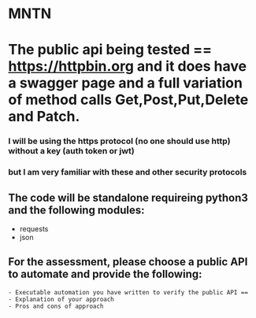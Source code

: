 # MNTN
# The public api being tested == https://httpbin.org and it does have a swagger page and a full variation of method calls Get,Post,Put,Delete and Patch.
  ### I will be using the https protocol (no one should use http) without a key (auth token or jwt)  
  ### but I am very familiar with these and other security protocols
  
## The code will be standalone requireing python3 and the following modules:
   - requests
   - json
 
## For the assessment, please choose a public API to automate and provide the following:
 	- Executable automation you have written to verify the public API == 
 	- Explanation of your approach
 	- Pros and cons of approach
   
   
 
  
